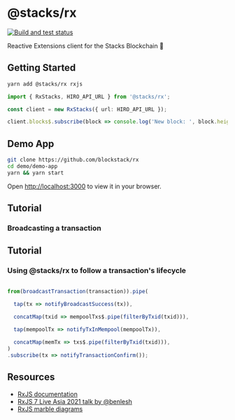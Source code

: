 # @stacks/rx

[![Build and test status](https://github.com/metachris/typescript-boilerplate/workflows/Lint%20and%20test/badge.svg)](https://github.com/metachris/micropython-ctl/actions?query=workflow%3A%22Build+and+test%22)

Reactive Extensions client for the Stacks Blockchain 🚀

## Getting Started

```bash
yarn add @stacks/rx rxjs
```

```ts
import { RxStacks, HIRO_API_URL } from '@stacks/rx';

const client = new RxStacks({ url: HIRO_API_URL });

client.blocks$.subscribe(block => console.log('New block: ', block.height));
```

## Demo App

```bash
git clone https://github.com/blockstack/rx
cd demo/demo-app
yarn && yarn start
```

Open [http://localhost:3000](http://localhost:3000) to view it in your browser.

## Tutorial

### Broadcasting a transaction

## Tutorial

### Using @stacks/rx to follow a transaction's lifecycle

```ts

from(broadcastTransaction(transaction)).pipe(

  tap(tx => notifyBroadcastSuccess(tx)),
  
  concatMap(txid => mempoolTxs$.pipe(filterByTxid(txid))),

  tap(mempoolTx => notifyTxInMempool(mempoolTx)),

  concatMap(memTx => txs$.pipe(filterByTxid(txid))),
)
.subscribe(tx => notifyTransactionConfirm());
```


## Resources

- [RxJS documentation](https://rxjs-dev.firebaseapp.com/guide/overview)
- [RxJS 7 Live Asia 2021 talk by @benlesh](https://docs.google.com/presentation/d/1-LU7YE3NWw8jHeAgdmLu4CBfG7osCx6MsSIeFs16k60/edit#slide=id.gd5a1fd8e28_0_415)
- [RxJS marble diagrams](https://rxmarbles.com/)
